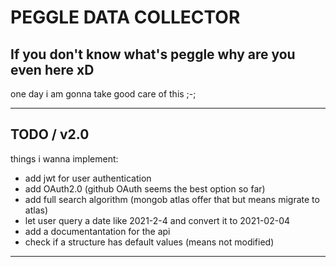 #  PEGGLE DATA COLLECTOR
## If you don't know what's peggle why are you even here xD 

one day i am gonna take good care of this ;-;

---

## TODO / v2.0
things i wanna implement:
- add jwt for user authentication
- add OAuth2.0 (github OAuth seems the best option so far)
- add full search algorithm (mongob atlas offer that but means migrate to atlas)
- let user query a date like 2021-2-4 and convert it to 2021-02-04
- add a documentantation for the api
- check if a structure has default values (means not modified)

---